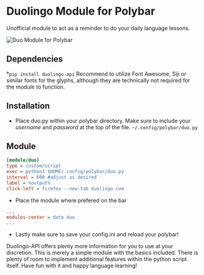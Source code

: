 # Duolingo Module for Polybar
Unofficial module to act as a reminder to do your daily language lessons.

![Duo Module for Polybar](https://cdn.imgchest.com/files/pyq9cpxkq42.png)

## Dependencies
*`pip install duolingo-api`
Recommend to utilize Font Awesome, Siji or similar fonts for the glyphs, although they are technically not required for the module to function.

## Installation
- Place duo.py within your polybar directory. Make sure to include your _username_ and _password_ at the top of the file.
`~/.config/polybar/duo.py`

## Module
```ini
[module/duo]
type = custom/script
exec = python3 $HOME/.config/polybar/duo.py
interval = 600 #adjust as desired
label = %output%
click-left = firefox --new-tab duolingo.com
```
- Place the module where prefered on the bar
```ini
...
modules-center = date duo
...
```
- Lastly make sure to save your config.ini and reload your polybar!

Duolingo-API offers plenty more information for you to use at your discretion. This is merely a simple module with the basics included. There is plenty of room to implement additional features within the python script itself. Have fun with it and happy language learning!
